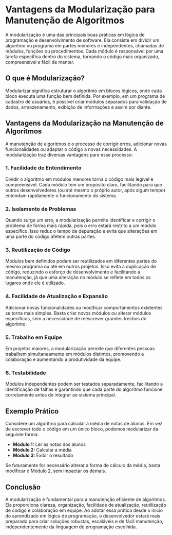 
# Vantagens da Modularização para Manutenção de Algoritmos

A modularização é uma das principais boas práticas em lógica de programação e desenvolvimento de software. Ela consiste em dividir um algoritmo ou programa em partes menores e independentes, chamadas de módulos, funções ou procedimentos. Cada módulo é responsável por uma tarefa específica dentro do sistema, tornando o código mais organizado, compreensível e fácil de manter.

## O que é Modularização?

Modularizar significa estruturar o algoritmo em blocos lógicos, onde cada bloco executa uma função bem definida. Por exemplo, em um programa de cadastro de usuários, é possível criar módulos separados para validação de dados, armazenamento, exibição de informações e assim por diante.

## Vantagens da Modularização na Manutenção de Algoritmos

A manutenção de algoritmos é o processo de corrigir erros, adicionar novas funcionalidades ou adaptar o código a novas necessidades. A modularização traz diversas vantagens para esse processo:

### 1. **Facilidade de Entendimento**

Dividir o algoritmo em módulos menores torna o código mais legível e compreensível. Cada módulo tem um propósito claro, facilitando para que outros desenvolvedores (ou até mesmo o próprio autor, após algum tempo) entendam rapidamente o funcionamento do sistema.

### 2. **Isolamento de Problemas**

Quando surge um erro, a modularização permite identificar e corrigir o problema de forma mais rápida, pois o erro estará restrito a um módulo específico. Isso reduz o tempo de depuração e evita que alterações em uma parte do código afetem outras partes.

### 3. **Reutilização de Código**

Módulos bem definidos podem ser reutilizados em diferentes partes do mesmo programa ou até em outros projetos. Isso evita a duplicação de código, reduzindo o esforço de desenvolvimento e facilitando a manutenção, já que uma alteração no módulo se reflete em todos os lugares onde ele é utilizado.

### 4. **Facilidade de Atualização e Expansão**

Adicionar novas funcionalidades ou modificar comportamentos existentes se torna mais simples. Basta criar novos módulos ou alterar módulos específicos, sem a necessidade de reescrever grandes trechos do algoritmo.

### 5. **Trabalho em Equipe**

Em projetos maiores, a modularização permite que diferentes pessoas trabalhem simultaneamente em módulos distintos, promovendo a colaboração e aumentando a produtividade da equipe.

### 6. **Testabilidade**

Módulos independentes podem ser testados separadamente, facilitando a identificação de falhas e garantindo que cada parte do algoritmo funcione corretamente antes de integrar ao sistema principal.

## Exemplo Prático

Considere um algoritmo para calcular a média de notas de alunos. Em vez de escrever todo o código em um único bloco, podemos modularizar da seguinte forma:

- **Módulo 1:** Ler as notas dos alunos
- **Módulo 2:** Calcular a média
- **Módulo 3:** Exibir o resultado

Se futuramente for necessário alterar a forma de cálculo da média, basta modificar o Módulo 2, sem impactar os demais.

## Conclusão

A modularização é fundamental para a manutenção eficiente de algoritmos. Ela proporciona clareza, organização, facilidade de atualização, reutilização de código e colaboração em equipe. Ao adotar essa prática desde o início do aprendizado em lógica de programação, o desenvolvedor estará mais preparado para criar soluções robustas, escaláveis e de fácil manutenção, independentemente da linguagem de programação escolhida.
```
